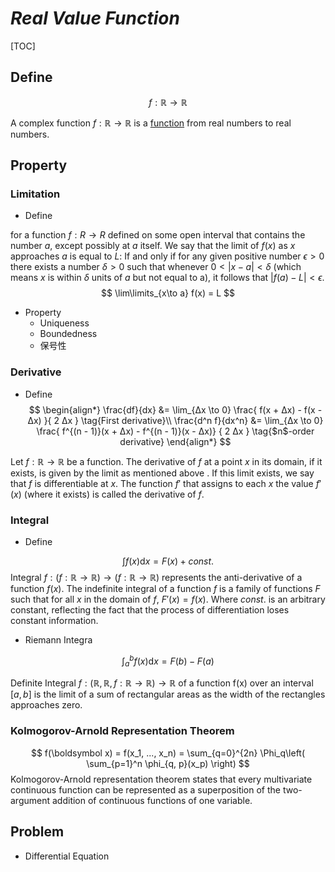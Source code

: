 # $Real\ Value\ Function$

[TOC]

## Define

$$
f: \mathbb R \to \mathbb R
$$

A complex function $f: \mathbb R \to \mathbb R$ is a [function](./Function.md) from real numbers to real numbers.

## Property

### Limitation

- Define

for a function $f: R \to R$ defined on some open interval that contains the number $a$, except possibly at $a$ itself. We say that the limit of $f(x)$ as $x$ approaches $a$ is equal to $L$: If and only if for any given positive number $\epsilon > 0$ there exists a number $\delta > 0$ such that whenever $0 < |x- a|< \delta$ (which means $x$ is within $\delta$ units of $a$ but not equal to a), it follows that $| f(a) - L|< \epsilon$.
$$
\lim\limits_{x\to a} f(x) = L
$$

- Property
  - Uniqueness
  - Boundedness
  - 保号性

### Derivative

- Define
  $$
  \begin{align*}
    \frac{df}{dx} &= \lim_{Δx \to 0}  \frac{ f(x + Δx) - f(x - Δx) }{ 2 Δx }  \tag{First derivative}\\
    \frac{d^n f}{dx^n} &= \lim_{Δx \to 0} \frac{ f^{(n - 1)}(x + Δx) - f^{(n - 1)}(x - Δx)} { 2 Δx }  \tag{$n$-order derivative}
  \end{align*}
  $$

Let $f: \mathbb{R} \to \mathbb{R}$ be a function. The derivative of $f$ at a point $x$ in its domain, if it exists, is given by the limit as mentioned above . If this limit exists, we say that $f$ is differentiable at $x$. The function $f'$ that assigns to each $x$ the value $f'(x)$ (where it exists) is called the derivative of $f$.

### Integral 

- Define

$$
\int f(x) \mathrm d x  = F(x)  + const. \tag{Integral}
$$
Integral $f: (f: \mathbb R \to \mathbb R) \to (f: \mathbb R \to \mathbb R)$ represents the anti-derivative of a function $f(x)$. The indefinite integral of a function $f$ is a family of functions $F$ such that for all $x$ in the domain of $f$, $F'(x) = f(x)$. Where $const.$ is an arbitrary constant, reflecting the fact that the process of differentiation loses constant information.

- Riemann Integra

$$
\int_a^b f(x) \mathrm d x = F(b) - F(a) \tag{Definite Integral}
$$

Definite Integral $f: (\mathbb R, \mathbb R, f: \mathbb R \to \mathbb R) \to \mathbb R$ of a function f(x) over an interval $[a, b]$ is the limit of a sum of rectangular areas as the width of the rectangles approaches zero. 

### Kolmogorov-Arnold Representation Theorem  

$$
f(\boldsymbol x) = f(x_1, ..., x_n) = \sum_{q=0}^{2n} \Phi_q\left( \sum_{p=1}^n \phi_{q, p}(x_p) \right)
$$
Kolmogorov-Arnold representation theorem states that every multivariate continuous function can be represented as a superposition of the two-argument addition of continuous functions of one variable. 


## Problem

* Differential Equation